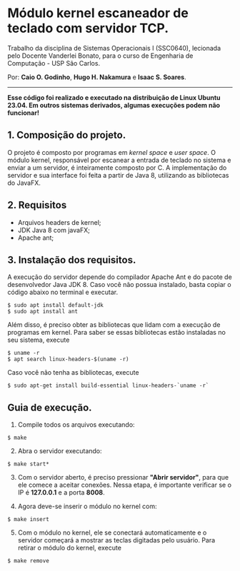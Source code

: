 # **Módulo kernel escaneador de teclado com servidor TCP.**

Trabalho da disciplina de Sistemas Operacionais I (SSC0640), lecionada pelo Docente Vanderlei Bonato, para o curso de Engenharia de Computação - USP São Carlos.


Por: **Caio O. Godinho**, **Hugo H. Nakamura** e **Isaac S. Soares**.

---

**Esse código foi realizado e executado na distribuição de Linux Ubuntu 23.04. Em outros sistemas derivados, algumas execuções podem não funcionar!**

## **1. Composição do projeto.**
O projeto é composto por programas em *kernel space* e *user space*. O módulo kernel, responsável por escanear a entrada de teclado no sistema e enviar a um servidor, é inteiramente composto por C. A implementação do servidor e sua interface foi feita a partir de Java 8, utilizando as bibliotecas do JavaFX.

## **2. Requisitos**
* Arquivos headers de kernel;
* JDK Java 8 com javaFX;
* Apache ant;

## **3. Instalação dos requisitos.**

A execução do servidor depende do compilador Apache Ant e do pacote de desenvolvedor Java JDK 8. Caso você não possua instalado, basta copiar o código abaixo no terminal e executar.

```
$ sudo apt install default-jdk
$ sudo apt install ant
```

Além disso, é preciso obter as bibliotecas que lidam com a execução de programas em kernel. Para saber se essas bibliotecas estão instaladas no seu sistema, execute

```
$ uname -r
$ apt search linux-headers-$(uname -r)
```

Caso você não tenha as bibliotecas, execute

```
$ sudo apt-get install build-essential linux-headers-`uname -r`
```

## **Guia de execução.**

1. Compile todos os arquivos executando:
```
$ make
```
2. Abra o servidor executando:

```
$ make start*
```
3. Com o servidor aberto, é preciso pressionar **"Abrir servidor"**, para que ele comece a aceitar conexões. Nessa etapa, é importante verificar se o IP é **127.0.0.1** e a porta **8008**.

4. Agora deve-se inserir o módulo no kernel com:

```
$ make insert
```

5. Com o módulo no kernel, ele se conectará automaticamente e o servidor começará a mostrar as teclas digitadas pelo usuário. Para retirar o módulo do kernel, execute

```
$ make remove
```

